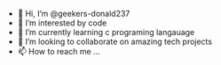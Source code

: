 - 👋 Hi, I’m @geekers-donald237
- 👀 I’m interested by code
- 🌱 I’m currently learning c programing langauage
- 💞️ I’m looking to collaborate on amazing tech projects
- 📫 How to reach me ...

<!---
geekers-donald237/geekers-donald237 is a ✨ special ✨ repository because its `README.md` (this file) appears on your GitHub profile.
You can click the Preview link to take a look at your changes.
--->
